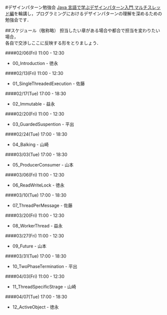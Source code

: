 #デザインパターン勉強会
[Java 言語で学ぶデザインパターン入門 マルチスレッド編](http://www.amazon.co.jp/dp/4797331623/ref=pd_lpo_sbs_dp_ss_3?pf_rd_p=187205609&pf_rd_s=lpo-top-stripe&pf_rd_t=201&pf_rd_i=4797327030&pf_rd_m=AN1VRQENFRJN5&pf_rd_r=1J6FACSRE4X7215VT8RY)を輪講し，プログラミングにおけるデザインパターンの理解を深めるための勉強会です．

##スケジュール（敬称略）
担当したい章がある場合や都合で担当を変わりたい場合，  
各自で交渉しここに反映する形をとりましょう．

####02/06(Fri) 11:00 - 12:30
* 00_Introduction - 徳永

####02/13(Fri) 11:00 - 12:30
* 01_SingleThreadedExecution - 佐藤

####02/17(Tue) 17:00 - 18:30
* 02_Immutable - 益永

####02/20(Fri) 11:00 - 12:30
* 03_GuardedSuspention - 平出

####02/24(Tue) 17:00 - 18:30
* 04_Balking - 山崎

####03/03(Tue) 17:00 - 18:30
* 05_ProducerConsumer - 山本

####03/06(Fri) 11:00 - 12:30
* 06_ReadWriteLock - 徳永

####03/10(Tue) 17:00 - 18:30
* 07_ThreadPerMessage - 佐藤

####03/20(Fri) 11:00 - 12:30
* 08_WorkerThread - 益永

####03/27(Fri) 11:00 - 12:30
* 09_Future - 山本

####03/31(Tue) 17:00 - 18:30
* 10_TwoPhaseTermination - 平出

####04/03(Fri) 11:00 - 12:30
* 11_ThreadSpecificStrage - 山崎
 
####04/07(Tue) 17:00 - 18:30
* 12_ActiveObject - 徳永
